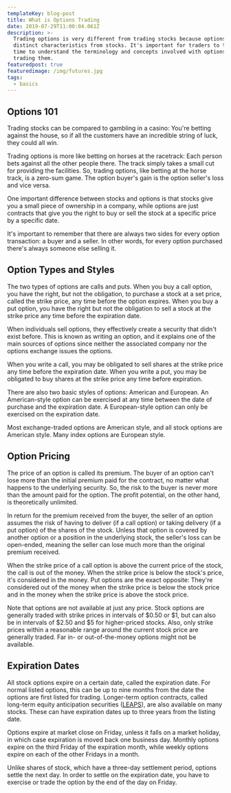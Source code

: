 ```yaml
---
templateKey: blog-post
title: What is Options Trading
date: 2019-07-29T11:00:04.061Z
description: >-
  Trading options is very different from trading stocks because options have
  distinct characteristics from stocks. It's important for traders to take the
  time to understand the terminology and concepts involved with options before
  trading them.
featuredpost: true
featuredimage: /img/futures.jpg
tags:
  - basics
---
```

## Options 101 

Trading stocks can be compared to gambling in a casino: You're betting against the house, so if all the customers have an incredible string of luck, they could all win.

Trading options is more like betting on horses at the racetrack: Each person bets against all the other people there. The track simply takes a small cut for providing the facilities. So, trading options, like betting at the horse track, is a zero-sum game. The option buyer's gain is the option seller's loss and vice versa.

One important difference between stocks and options is that stocks give you a small piece of ownership in a company, while options are just contracts that give you the right to buy or sell the stock at a specific price by a specific date.

It's important to remember that there are always two sides for every option transaction: a buyer and a seller. In other words, for every option purchased there's always someone else selling it.


##  Option Types and Styles 

The two types of options are calls and puts. When you buy a call option, you have the right, but not the obligation, to purchase a stock at a set price, called the strike price, any time before the option expires. When you buy a put option, you have the right but not the obligation to sell a stock at the strike price any time before the expiration date.

When individuals sell options, they effectively create a security that didn't exist before. This is known as writing an option, and it explains one of the main sources of options since neither the associated company nor the options exchange issues the options.

When you write a call, you may be obligated to sell shares at the strike price any time before the expiration date. When you write a put, you may be obligated to buy shares at the strike price any time before expiration.

There are also two basic styles of options: American and European. An American-style option can be exercised at any time between the date of purchase and the expiration date. A European-style option can only be exercised on the expiration date.

Most exchange-traded options are American style, and all stock options are American style. Many index options are European style.


##  Option Pricing 

The price of an option is called its premium. The buyer of an option can't lose more than the initial premium paid for the contract, no matter what happens to the underlying security. So, the risk to the buyer is never more than the amount paid for the option. The profit potential, on the other hand, is theoretically unlimited.

In return for the premium received from the buyer, the seller of an option assumes the risk of having to deliver (if a call option) or taking delivery (if a put option) of the shares of the stock. Unless that option is covered by another option or a position in the underlying stock, the seller's loss can be open-ended, meaning the seller can lose much more than the original premium received.

When the strike price of a call option is above the current price of the stock, the call is out of the money. When the strike price is below the stock's price, it's considered in the money. Put options are the exact opposite: They're considered out of the money when the strike price is below the stock price and in the money when the strike price is above the stock price.

Note that options are not available at just any price. Stock options are generally traded with strike prices in intervals of $0.50 or $1, but can also be in intervals of $2.50 and $5 for higher-priced stocks. Also, only strike prices within a reasonable range around the current stock price are generally traded. Far in- or out-of-the-money options might not be available.


##  Expiration Dates 

All stock options expire on a certain date, called the expiration date. For normal listed options, this can be up to nine months from the date the options are first listed for trading. Longer-term option contracts, called long-term equity anticipation securities ([LEAPS](https://www.investopedia.com/terms/l/leaps.asp)), are also available on many stocks. These can have expiration dates up to three years from the listing date.

Options expire at market close on Friday, unless it falls on a market holiday, in which case expiration is moved back one business day. Monthly options expire on the third Friday of the expiration month, while weekly options expire on each of the other Fridays in a month.

Unlike shares of stock, which have a three-day settlement period, options settle the next day. In order to settle on the expiration date, you have to exercise or trade the option by the end of the day on Friday.
